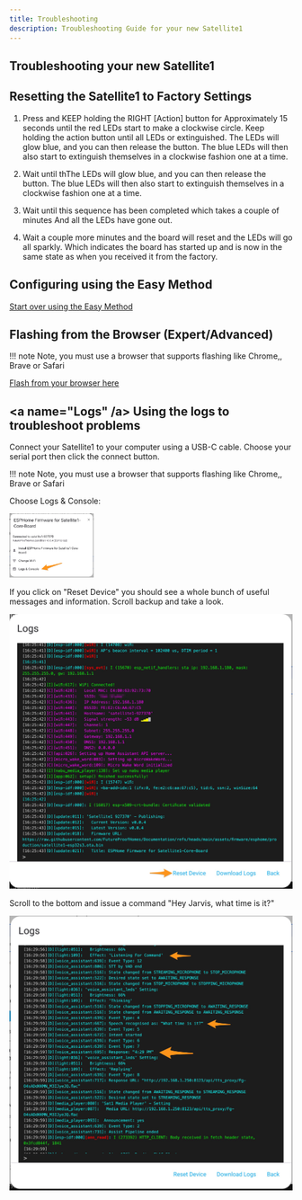 ```yaml
---
title: Troubleshooting
description: Troubleshooting Guide for your new Satellite1
---
```

## Troubleshooting your new Satellite1

## Resetting the Satellite1 to Factory Settings

1) Press and KEEP holding the RIGHT [Action] button for Approximately 15 seconds until the red LEDs start to make a clockwise circle. Keep holding the action button until all LEDs or extinguished.  The LEDs will glow blue, and you can then release the button. The blue LEDs will then also start to extinguish themselves in a clockwise fashion one at a time. 

2) Wait until thThe LEDs will glow blue, and you can then release the button. The blue LEDs will then also start to extinguish themselves in a clockwise fashion one at a time.

3) Wait until this sequence has been completed which takes a couple of minutes And all the LEDs have gone out. 

4) Wait a couple more minutes and the board will reset and the LEDs will go all sparkly. Which indicates the board has started up and is now in the same state as when you received it from the factory.

## Configuring using the Easy Method

[Start over using the Easy Method ](Start%20Here.md#EasyMode)

## Flashing from the Browser (Expert/Advanced)
!!! note 
    Note, you must use a browser that supports flashing like Chrome,, Brave or Safari

[Flash from your browser here ](Start%20Here.md#ExpertMode)

## <a name="Logs" /a> Using the logs to troubleshoot problems

Connect your Satellite1 to your computer using a USB-C cable. Choose your serial port then click the connect button.

!!! note 
    Note, you must use a browser that supports flashing like Chrome,, Brave or Safari

<div id="firmware-installer" markdown="1">
  <esp-web-install-button id="install-button" manifest="https://raw.githubusercontent.com/FutureProofHomes/Documentation/refs/heads/main/manifest.json" install-supported></esp-web-install-button>
</div>

Choose Logs & Console:

<img width="150" alt="image" src="/assets/TroubleshootingLogsConsole.png">

If you click on "Reset Device" you should see a whole bunch of useful messages and information.  Scroll backup and take a look.  

<img width="700" alt="image" src="/assets/TroubleshootingLogs.png">

Scroll to the bottom and issue a command "Hey Jarvis, what time is it?"

<img width="700" alt="image" src="/assets/TroubleshootingHeyJarvis.png">
